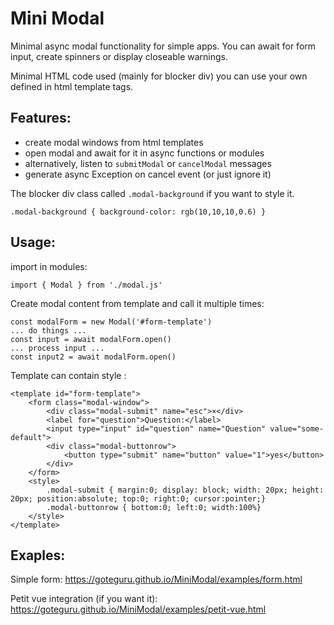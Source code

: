 # Mini Modal

Minimal async modal functionality for simple apps.
You can await for form input, create spinners or display closeable warnings.

Minimal HTML code used (mainly for blocker div) you can use your own
defined in html template tags.

## Features:
* create modal windows from html templates
* open modal and await for it in async functions or modules
* alternatively, listen to `submitModal` or `cancelModal` messages
* generate async Exception on cancel event (or just ignore it)

The blocker div class called `.modal-background` if you want to style it.

```
.modal-background { background-color: rgb(10,10,10,0.6) }
```

## Usage:

import in modules:
```
import { Modal } from './modal.js'
```

Create modal content from template and call it multiple times:
```
const modalForm = new Modal('#form-template')
... do things ...
const input = await modalForm.open()
... process input ...
const input2 = await modalForm.open()
```

Template can contain style :
```
<template id="form-template">
	<form class="modal-window">
		<div class="modal-submit" name="esc">×</div>
		<label for="question">Question:</label>
		<input type="input" id="question" name="Question" value="some-default">
		<div class="modal-buttonrow">
			<button type="submit" name="button" value="1">yes</button>
		</div>
	</form>
	<style>
		.modal-submit { margin:0; display: block; width: 20px; height: 20px; position:absolute; top:0; right:0; cursor:pointer;}
		.modal-buttonrow { bottom:0; left:0; width:100%}
	</style>
</template>
```

## Exaples:

Simple form: https://goteguru.github.io/MiniModal/examples/form.html

Petit vue integration (if you want it): https://goteguru.github.io/MiniModal/examples/petit-vue.html
